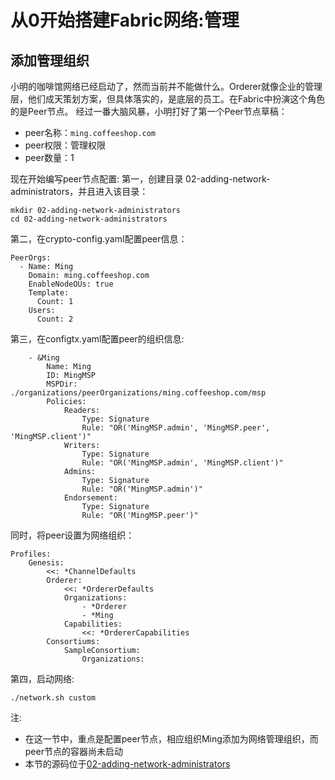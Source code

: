 # 从0开始搭建Fabric网络:管理
## 添加管理组织
小明的咖啡馆网络已经启动了，然而当前并不能做什么。Orderer就像企业的管理层，他们成天策划方案，但具体落实的，是底层的员工。在Fabric中扮演这个角色的是Peer节点。
经过一番大脑风暴，小明打好了第一个Peer节点草稿：
- peer名称：`ming.coffeeshop.com`
- peer权限：管理权限
- peer数量：1

现在开始编写peer节点配置:
第一，创建目录 02-adding-network-administrators，并且进入该目录：
```
mkdir 02-adding-network-administrators
cd 02-adding-network-administrators
```

第二，在crypto-config.yaml配置peer信息：
```
PeerOrgs:
  - Name: Ming
    Domain: ming.coffeeshop.com
    EnableNodeOUs: true
    Template:
      Count: 1
    Users:
      Count: 2
```

第三，在configtx.yaml配置peer的组织信息:
```
    - &Ming
        Name: Ming
        ID: MingMSP
        MSPDir: ./organizations/peerOrganizations/ming.coffeeshop.com/msp
        Policies:
            Readers:
                Type: Signature
                Rule: "OR('MingMSP.admin', 'MingMSP.peer', 'MingMSP.client')"
            Writers:
                Type: Signature
                Rule: "OR('MingMSP.admin', 'MingMSP.client')"
            Admins:
                Type: Signature
                Rule: "OR('MingMSP.admin')"
            Endorsement:
                Type: Signature
                Rule: "OR('MingMSP.peer')"
```
同时，将peer设置为网络组织：
```
Profiles:
    Genesis:
        <<: *ChannelDefaults
        Orderer:
            <<: *OrdererDefaults
            Organizations:
                - *Orderer
                - *Ming
            Capabilities:
                <<: *OrdererCapabilities
        Consortiums:
            SampleConsortium:
                Organizations:
```
第四，启动网络:
```
./network.sh custom
```

注:
- 在这一节中，重点是配置peer节点，相应组织Ming添加为网络管理组织，而peer节点的容器尚未启动
- 本节的源码位于[02-adding-network-administrators](https://github.com/stephenwu2020/hfcoffeeshop/tree/master/02-adding-network-administrators)